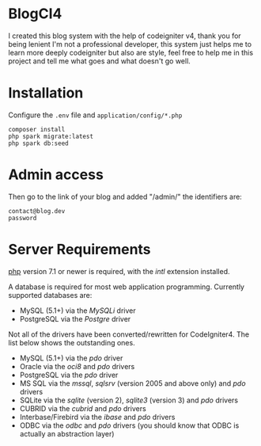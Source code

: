 # BlogCI4
I created this blog system with the help of codeigniter v4, thank you for being lenient I'm not a professional developer, this system just helps me to learn more deeply codeigniter but also are style, feel free to help me in this project and tell me what goes and what doesn't go well.

# Installation
Configure the `.env` file and `application/config/*.php`
```
composer install
php spark migrate:latest
php spark db:seed
```

# Admin access
Then go to the link of your blog and added "/admin/" the identifiers are:
```
contact@blog.dev
password
```

# Server Requirements

[php](http://php.net) version 7.1 or newer is required, with the *intl* extension installed.

A database is required for most web application programming.
Currently supported databases are:

  - MySQL (5.1+) via the *MySQLi* driver
  - PostgreSQL via the *Postgre* driver

Not all of the drivers have been converted/rewritten for CodeIgniter4.
The list below shows the outstanding ones.

  - MySQL (5.1+) via the *pdo* driver
  - Oracle via the *oci8* and *pdo* drivers
  - PostgreSQL via the *pdo* driver
  - MS SQL via the *mssql*, *sqlsrv* (version 2005 and above only) and *pdo* drivers
  - SQLite via the *sqlite* (version 2), *sqlite3* (version 3) and *pdo* drivers
  - CUBRID via the *cubrid* and *pdo* drivers
  - Interbase/Firebird via the *ibase* and *pdo* drivers
  - ODBC via the *odbc* and *pdo* drivers (you should know that ODBC is actually an abstraction layer)